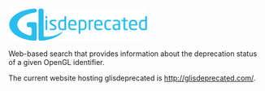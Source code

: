 ![glisdeprecated Logo](htdocs/img/glisdeprecated-logo.png "glisdeprecated")

Web-based search that provides information about the deprecation status of a given OpenGL identifier.

The current website hosting glisdeprecated is http://glisdeprecated.com/.
